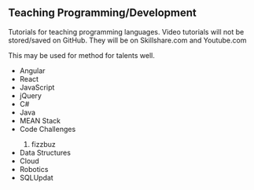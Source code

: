 <body>
<h2>Teaching Programming/Development</h2>
  
  <p>Tutorials for teaching programming languages. Video tutorials will not be stored/saved on GitHub. They will be on Skillshare.com and Youtube.com</p>  <p>This may be used for method for talents well.</p>
  <ul>
  <li>Angular</li>
  <li>React</li>
  <li>JavaScript</li>
   <li>jQuery</li>
  <li>C#</li>
  <li>Java</li>
  
  <li>MEAN Stack  </li>
  <li>Code Challenges</li>
  <ol><li>fizzbuz</li></ol>
  <li>Data Structures</li>
  <li>Cloud</li>
  <li>Robotics</li>
  <li>SQLUpdat</li>
  
</ul>
</body>

